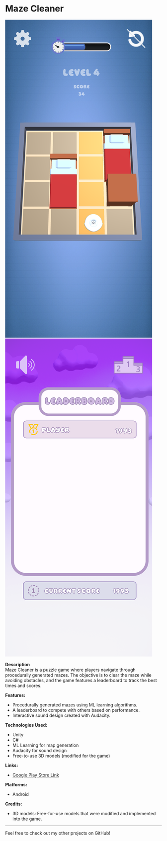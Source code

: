 # Maze Cleaner

![Gameplay Screenshot](assets/gameplay_image.png)
![Leaderboard Screenshot](assets/leaderboard_image.png)

**Description**  
Maze Cleaner is a puzzle game where players navigate through procedurally generated mazes. The objective is to clear the maze while avoiding obstacles, and the game features a leaderboard to track the best times and scores.

**Features:**
- Procedurally generated mazes using ML learning algorithms.
- A leaderboard to compete with others based on performance.
- Interactive sound design created with Audacity.

**Technologies Used:**
- Unity
- C#
- ML Learning for map generation
- Audacity for sound design
- Free-to-use 3D models (modified for the game)

**Links:**
- [Google Play Store Link](https://play.google.com/store/apps/details?id=com.WhateverWorks.MazeCleaner)

**Platforms:**
- Android

**Credits:**
- 3D models: Free-for-use models that were modified and implemented into the game.

---
Feel free to check out my other projects on GitHub!
